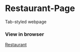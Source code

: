 # Restaurant-Page

Tab-styled webpage

### View in browser
[Restaurant](https://kn0wn-un.github.io/Restaurant-Page/)
